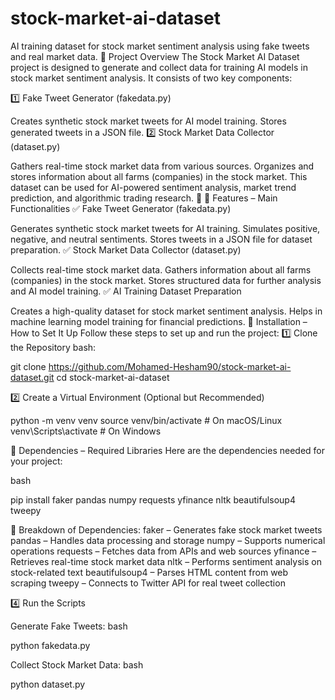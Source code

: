 # stock-market-ai-dataset
AI training dataset for stock market sentiment analysis using fake tweets and real market data.
📌 Project Overview
The Stock Market AI Dataset project is designed to generate and collect data for training AI models in stock market sentiment analysis. It consists of two key components:

1️⃣ Fake Tweet Generator (fakedata.py)

Creates synthetic stock market tweets for AI model training.
Stores generated tweets in a JSON file.
2️⃣ Stock Market Data Collector (dataset.py)

Gathers real-time stock market data from various sources.
Organizes and stores information about all farms (companies) in the stock market.
This dataset can be used for AI-powered sentiment analysis, market trend prediction, and algorithmic trading research. 🚀
📌 Features – Main Functionalities
✅ Fake Tweet Generator (fakedata.py)

Generates synthetic stock market tweets for AI training.
Simulates positive, negative, and neutral sentiments.
Stores tweets in a JSON file for dataset preparation.
✅ Stock Market Data Collector (dataset.py)

Collects real-time stock market data.
Gathers information about all farms (companies) in the stock market.
Stores structured data for further analysis and AI model training.
✅ AI Training Dataset Preparation

Creates a high-quality dataset for stock market sentiment analysis.
Helps in machine learning model training for financial predictions.
📌 Installation – How to Set It Up
Follow these steps to set up and run the project:
1️⃣ Clone the Repository
bash:

git clone https://github.com/Mohamed-Hesham90/stock-market-ai-dataset.git
cd stock-market-ai-dataset

2️⃣ Create a Virtual Environment (Optional but Recommended)

python -m venv venv
source venv/bin/activate  # On macOS/Linux
venv\Scripts\activate     # On Windows

📌 Dependencies – Required Libraries
Here are the dependencies needed for your project:

bash

pip install faker pandas numpy requests yfinance nltk beautifulsoup4 tweepy

📜 Breakdown of Dependencies:
faker – Generates fake stock market tweets
pandas – Handles data processing and storage
numpy – Supports numerical operations
requests – Fetches data from APIs and web sources
yfinance – Retrieves real-time stock market data
nltk – Performs sentiment analysis on stock-related text
beautifulsoup4 – Parses HTML content from web scraping
tweepy – Connects to Twitter API for real tweet collection


4️⃣ Run the Scripts

Generate Fake Tweets:
bash

python fakedata.py


Collect Stock Market Data:
bash

python dataset.py

